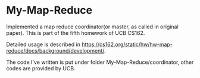 # My-Map-Reduce
Implemented a map reduce coordinator(or master, as called in original paper). This is part of the fifth homework of UCB CS162.

Detailed usage is described in https://cs162.org/static/hw/hw-map-reduce/docs/background/development/.

The code I've written is put under folder My-Map-Reduce/coordinator, other codes are provided by UCB.
